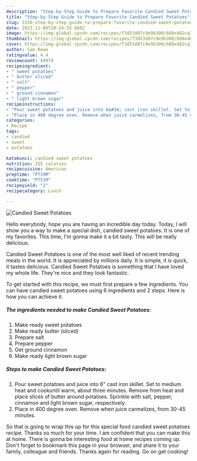 ```yaml
---
description: "Step-by-Step Guide to Prepare Favorite Candied Sweet Potatoes"
title: "Step-by-Step Guide to Prepare Favorite Candied Sweet Potatoes"
slug: 3150-step-by-step-guide-to-prepare-favorite-candied-sweet-potatoes
date: 2021-11-06T20:24:55.668Z
image: https://img-global.cpcdn.com/recipes/f3d53d07c9e9b300/680x482cq70/candied-sweet-potatoes-recipe-main-photo.jpg
thumbnail: https://img-global.cpcdn.com/recipes/f3d53d07c9e9b300/680x482cq70/candied-sweet-potatoes-recipe-main-photo.jpg
cover: https://img-global.cpcdn.com/recipes/f3d53d07c9e9b300/680x482cq70/candied-sweet-potatoes-recipe-main-photo.jpg
author: Sam Rowe
ratingvalue: 4.4
reviewcount: 44974
recipeingredient:
- " sweet potatoes"
- " butter sliced"
- " salt"
- " pepper"
- " ground cinnamon"
- " light brown sugar"
recipeinstructions:
- "Pour sweet potatoes and juice into 6&#34; cast iron skillet. Set to medium heat and cookuntil warm, about three minutes. Remove from heat and place slices of butter around potatoes. Sprinkle with salt, pepper, cinnamon and light brown sugar, respectively."
- "Place in 400 degree oven. Remove when juice carmelizes, from 30-45 minutes."
categories:
- Recipe
tags:
- candied
- sweet
- potatoes

katakunci: candied sweet potatoes 
nutrition: 255 calories
recipecuisine: American
preptime: "PT19M"
cooktime: "PT51M"
recipeyield: "2"
recipecategory: Lunch

---
```



![Candied Sweet Potatoes](https://img-global.cpcdn.com/recipes/f3d53d07c9e9b300/680x482cq70/candied-sweet-potatoes-recipe-main-photo.jpg)

Hello everybody, hope you are having an incredible day today. Today, I will show you a way to make a special dish, candied sweet potatoes. It is one of my favorites. This time, I'm gonna make it a bit tasty. This will be really delicious.



Candied Sweet Potatoes is one of the most well liked of recent trending meals in the world. It is appreciated by millions daily. It is simple, it is quick, it tastes delicious. Candied Sweet Potatoes is something that I have loved my whole life. They're nice and they look fantastic.


To get started with this recipe, we must first prepare a few ingredients. You can have candied sweet potatoes using 6 ingredients and 2 steps. Here is how you can achieve it.

<!--inarticleads1-->

##### The ingredients needed to make Candied Sweet Potatoes:

1. Make ready  sweet potatoes
1. Make ready  butter (sliced)
1. Prepare  salt
1. Prepare  pepper
1. Get  ground cinnamon
1. Make ready  light brown sugar




<!--inarticleads2-->

##### Steps to make Candied Sweet Potatoes:

1. Pour sweet potatoes and juice into 6&#34; cast iron skillet. Set to medium heat and cookuntil warm, about three minutes. Remove from heat and place slices of butter around potatoes. Sprinkle with salt, pepper, cinnamon and light brown sugar, respectively.
1. Place in 400 degree oven. Remove when juice carmelizes, from 30-45 minutes.




So that is going to wrap this up for this special food candied sweet potatoes recipe. Thanks so much for your time. I am confident that you can make this at home. There is gonna be interesting food at home recipes coming up. Don't forget to bookmark this page in your browser, and share it to your family, colleague and friends. Thanks again for reading. Go on get cooking!
